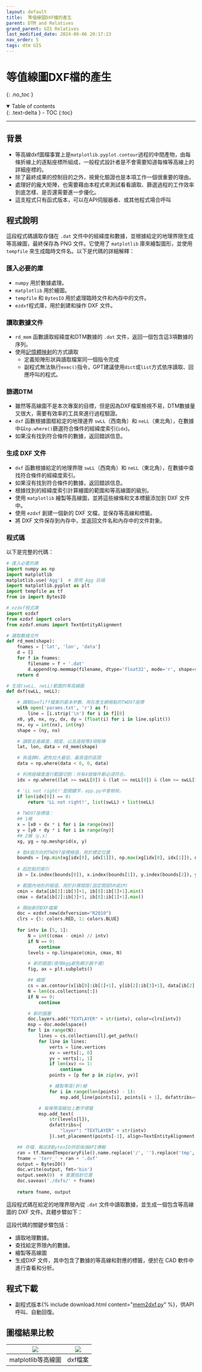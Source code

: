 ```yaml
---
layout: default
title:  等值線圖DXF檔的產生
parent: DTM and Relatives
grand_parent: GIS Relatives
last_modified_date: 2024-06-06 20:17:23
nav_order: 5
tags: dtm GIS
---
```


# 等值線圖DXF檔的產生
{: .no_toc }

<details open markdown="block">
  <summary>
    Table of contents
  </summary>
  {: .text-delta }
- TOC
{:toc}
</details>

---
## 背景

- 等高線dxf圖檔事實上是`matplotlib.pyplot.contour`過程的中間產物，由每條折線上的逐點座標所組成，一般程式設計者是不會需要知道每條等高線上的詳細座標的。
- 除了最終成果的控制目的之外，視覺化驗證也是本項工作一個很重要的理由。
- 處理好的龐大矩陣，也需要藉由本程式來測試看看讀取、篩選過程的工作效率到底怎樣、是否還需要進一步優化。
- 這支程式只有函式版本，可以在API伺服器者、或其他程式場合呼叫

## 程式說明

這段程式碼讀取存儲在 `.dat` 文件中的經緯度和數據，並根據給定的地理界限生成等高線圖，最終保存為 PNG 文件。它使用了 `matplotlib` 庫來繪製圖形，並使用 `tempfile` 來生成臨時文件名。以下是代碼的詳細解釋：

### 匯入必要的庫

- `numpy` 用於數據處理。
- `matplotlib` 用於繪圖。
- `tempfile` 和 `BytesIO` 用於處理臨時文件和內存中的文件。
- `ezdxf`程式庫，用於創建和操作 DXF 文件。

### 讀取數據文件

- `rd_mem` 函數讀取經緯度和DTM數據的 `.dat` 文件，返回一個包含這3項數據的序列。
- 使用[記憶體映射](https://numpy.org/doc/stable/reference/generated/numpy.memmap.html)的方式讀取
  - 定義矩陣形狀與讀取檔案同一個指令完成
  - 副程式無法執行`exec()`指令，GPT建議使用`dict`或`list`方式依序讀取、回應呼叫的程式。

### 篩選DTM

- 雖然等高線圖不是本次專案的目標，但是因為DXF檔案檢視不易，DTM數據量又很大，需要有效率的工具來進行過程驗證。
- `dxf` 函數根據圖框給定的地理邊界 `swLL`（西南角）和 `neLL`（東北角），在數據中以`np.where()`篩選符合條件的經緯度索引(`idx`)。
- 如果沒有找到符合條件的數據，返回錯誤信息。

### 生成 DXF 文件

- `dxf` 函數根據給定的地理界限 `swLL`（西南角）和 `neLL`（東北角），在數據中查找符合條件的經緯度索引。
- 如果沒有找到符合條件的數據，返回錯誤信息。
- 根據找到的經緯度索引計算繪圖的範圍和等高線圖的級別。
- 使用 `matplotlib` 繪製等高線圖，並將這些線條和文本標籤添加到 DXF 文件中。
- 使用 `ezdxf` 創建一個新的 DXF 文檔，並保存等高線和標籤。
- 將 DXF 文件保存到內存中，並返回文件名和內存中的文件對象。


### 程式碼

以下是完整的代碼：

```python
# 匯入必要的庫
import numpy as np
import matplotlib
matplotlib.use('Agg')  # 使用 Agg 后端
import matplotlib.pyplot as plt
import tempfile as tf
from io import BytesIO

# ezdxf程式庫
import ezdxf
from ezdxf import colors
from ezdxf.enums import TextEntityAlignment

# 讀取數據文件
def rd_mem(shape):
    fnames = ['lat', 'lon', 'data']
    d = []
    for f in fnames:
        filename = f + '.dat'
        d.append(np.memmap(filename, dtype='float32', mode='r', shape=shape))
    return d

# 生成(swLL, neLL)範圍的等高線圖
def dxf(swLL, neLL):

    # 讀取GeoTiff檔案的基本參數、用在產生網格點的TWD97座標
    with open('params.txt', 'r') as f:
        line = [i.strip('\n') for i in f][0]
    x0, y0, nx, ny, dx, dy = (float(i) for i in line.split())
    nx, ny = int(nx), int(ny)
    shape = (ny, nx)

    # 讀取全島緯度、精度、以及高程等3項矩陣
    lat, lon, data = rd_mem(shape)

    # 負值歸0，避免拉大最低、最高值的區間
    data = np.where(data < 0, 0, data)

    # 利用經緯度進行範圍切割：共有4個條件都必須符合。
    idx = np.where((lat >= swLL[0]) & (lat <= neLL[0]) & (lon >= swLL[1]) & (lon <= neLL[1]))

    # 'LL not right!'是關鍵字，app.py中會檢核。
    if len(idx[0]) == 0:
        return 'LL not right!', list(swLL) + list(neLL)
    
    # TWD97座標值：
    ## 1維
    x = [x0 + dx * i for i in range(nx)]
    y = [y0 + dy * i for i in range(ny)]
    ## 2維（y,x）
    xg, yg = np.meshgrid(x, y)

    # 取4個方向的TWD97座標極值，用於標定位置
    bounds = [np.min(xg[idx[0], idx[1]]), np.max(xg[idx[0], idx[1]]), np.min(yg[idx[0], idx[1]]), np.max(yg[idx[0], idx[1]])]
    
    # 起訖點的索引
    ib = [x.index(bounds[0]), x.index(bounds[1]), y.index(bounds[2]), y.index(bounds[3])]

    # 範圍內地形的極值、用於計算間距(固定間距5M或1M)
    cmin = data[ib[2]:ib[3]+1, ib[0]:ib[1]+1].min()
    cmax = data[ib[2]:ib[3]+1, ib[0]:ib[1]+1].max()

    # 開始新的DXF檔案
    doc = ezdxf.new(dxfversion="R2010")
    clrs = {5: colors.RED, 1: colors.BLUE}
    
    for intv in [5, 1]:
        N = int((cmax - cmin) // intv)
        if N == 0:
            continue
        levels = np.linspace(cmin, cmax, N)

        # 新的圖面(使用Agg避免顯示器干擾)
        fig, ax = plt.subplots()

        ## 繪圖
        cs = ax.contour(x[ib[0]:ib[1]+1], y[ib[2]:ib[3]+1], data[ib[2]:ib[3]+1, ib[0]:ib[1]+1], levels=levels)
        N = len(cs.collections[:])
        if N == 0:
            continue

        # 新的圖層
        doc.layers.add("TEXTLAYER" + str(intv), color=clrs[intv])
        msp = doc.modelspace()
        for l in range(N):
            lines = cs.collections[l].get_paths()
            for line in lines:
                verts = line.vertices
                xv = verts[:, 0]
                yv = verts[:, 1]
                if len(xv) <= 1:
                    continue
                points = [p for p in zip(xv, yv)]

                # 繪製等高(折)線
                for i in range(len(points) - 1):
                    msp.add_line(points[i], points[i + 1], dxfattribs={"color": clrs[intv]})

            # 每條等高線加上數字標籤
            msp.add_text(
                str(levels[l]),
                dxfattribs={
                    "layer": "TEXTLAYER" + str(intv)
                }).set_placement(points[-1], align=TextEntityAlignment.CENTER)

    ## 存檔、輸出到BytesIO供前後端API傳輸
    ran = tf.NamedTemporaryFile().name.replace('/', '').replace('tmp', '')
    fname = 'terr_' + ran + '.dxf'
    output = BytesIO()
    doc.write(output, fmt='bin')
    output.seek(0)  # 重置指針位置
    doc.saveas('./dxfs/' + fname)
    
    return fname, output
```


這段程式碼在給定的地理界限內從 `.dat` 文件中讀取數據，並生成一個包含等高線圖的 DXF 文件。具體步驟如下：

這段代碼的關鍵步驟包括：
- 讀取地理數據。
- 查找給定界限內的數據。
- 繪製等高線圖
- 生成DXF 文件，其中包含了數據的等高線和對應的標籤，便於在 CAD 軟件中進行查看和分析。

## 程式下載

- 副程式版本{% include download.html content="[mem2dxf.py](./mem2dxf.py)" %}，供API呼叫、自動回復。

## 圖檔結果比較

|![](https://github.com/sinotec2/Utilities/blob/main/GIS/DTM/pngs/2024-06-06-12-01-09.png?raw=true)|![](https://github.com/sinotec2/Utilities/blob/main/GIS/DTM/pngs/2024-06-06-16-06-34.png?raw=true)|
|:-:|:-:|
|matplotlib等高線圖|dxf檔案|
